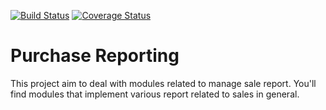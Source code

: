 [![Build Status](https://travis-ci.org/OCA/purchase-reporting.svg?branch=10.0)](https://travis-ci.org/OCA/purchase-reporting)
[![Coverage Status](https://coveralls.io/repos/OCA/purchase-reporting/badge.png?branch=10.0)](https://coveralls.io/r/OCA/purchase-reporting?branch=10.0)

Purchase Reporting
==================

This project aim to deal with modules related to manage sale report.
You'll find modules that implement various report related to sales in general.

[//]: # (addons)
[//]: # (end addons)
